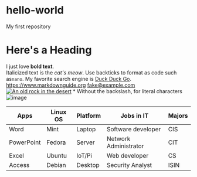 # hello-world
My first repository

# Here's a Heading
I just love **bold text**.   
Italicized text is the *cat's meow*.
Use backticks to format as code such as`nano`. 
My favorite search engine is [Duck Duck Go](https://duckduckgo.com).
<https://www.markdownguide.org>
<fake@example.com>
[![An old rock in the desert](/assets/images/shiprock.jpg "Shiprock")](https://www.flickr.com/photos/beaurogers/31833779864/)
\* Without the backslash, for literal characters
![image](https://user-images.githubusercontent.com/65646938/206555810-9b821655-bd58-4ee2-ae6f-f1024fdc7cee.png)

| Apps       | Linux OS | Platform | Jobs in IT            | Majors |
|------------|----------|----------|-----------------------|--------|
| Word       | Mint     | Laptop   | Software developer    | CIS    |
| PowerPoint | Fedora   | Server   | Network Administrator | CIT    |
| Excel      | Ubuntu   | IoT/Pi   | Web developer         | CS     |
| Access     | Debian   | Desktop  | Security Analyst      | ISIN   |
